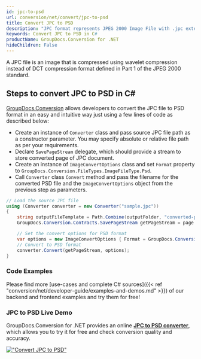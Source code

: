 ```yaml
---
id: jpc-to-psd
url: conversion/net/convert/jpc-to-psd
title: Convert JPC to PSD
description: "JPC format represents JPEG 2000 Image File with .jpc extension. Learn how to convert JPC to PSD file programmatically in C# language using GroupDocs.Conversion for .NET library."
keywords: Convert JPC to PSD in C#
productName: GroupDocs.Conversion for .NET
hideChildren: False
---
```


A JPC file is an image that is compressed using wavelet compression instead of DCT compression format defined in Part 1 of the JPEG 2000 standard.

## Steps to convert JPC to PSD in C#

[GroupDocs.Conversion](https://products.groupdocs.com/conversion/net) allows developers to convert the JPC file to PSD format in an easy and intuitive way just using a few lines of code as described below:

* Create an instance of `Converter` class and pass source JPC file path as a constructor parameter. You may specify absolute or relative file path as per your requirements. 
* Declare `SavePageStream` delegate, which should provide a stream to store converted page of JPC document.
* Create an instance of `ImageConvertOptions` class and set `Format` property to `GroupDocs.Conversion.FileTypes.ImageFileType.Psd`.
* Call `Converter` class `Convert` method and pass the filename for the converted PSD file and the `ImageConvertOptions` object from the previous step as parameters.

```csharp
// Load the source JPC file
using (Converter converter = new Converter("sample.jpc"))
{
    string outputFileTemplate = Path.Combine(outputFolder, "converted-page-{0}.psd");
    GroupDocs.Conversion.Contracts.SavePageStream getPageStream = page => new FileStream(string.Format(outputFileTemplate, page), FileMode.Create);

    // Set the convert options for PSD format
    var options = new ImageConvertOptions { Format = GroupDocs.Conversion.FileTypes.ImageFileType.Psd };   
    // Convert to PSD format
    converter.Convert(getPageStream, options);
}
```

### Code Examples

Please find more [use-cases and complete C# sources]({{< ref "conversion/net/developer-guide/examples-and-demos.md" >}}) of our backend and frontend examples and try them for free!

### JPC to PSD Live Demo

GroupDocs.Conversion for .NET provides an online [**JPC to PSD converter**](https://products.groupdocs.app/conversion/jpc-to-psd), which allows you to try it for free and check conversion quality and accuracy.

[!["Convert JPC to PSD"](conversion/net/images/convert-to-psd/convert-jpc-to-psd.png)](https://products.groupdocs.app/conversion/jpc-to-psd)